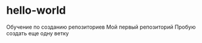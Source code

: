 # hello-world
Обучение по созданию репозиториев
Мой первый репозиторий
Пробую создать еще одну ветку
